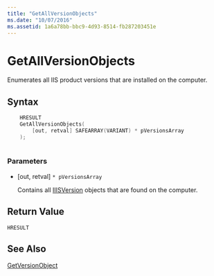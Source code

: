 ```yaml
---
title: "GetAllVersionObjects"
ms.date: "10/07/2016"
ms.assetid: 1a6a78bb-bbc9-4d93-8514-fb287203451e
---
```

# GetAllVersionObjects
Enumerates all IIS product versions that are installed on the computer.  
  
## Syntax  
  
```cpp  
    HRESULT  
    GetAllVersionObjects(  
        [out, retval] SAFEARRAY(VARIANT) * pVersionsArray  
    );  
  
```  
  
### Parameters  
  
-   [out, retval] `* pVersionsArray`  
  
     Contains all [IIISVersion](../../extensions/express-api-reference/iiisversion.md) objects that are found on the computer.  
  
## Return Value  
 `HRESULT`  
  
## See Also  
 [GetVersionObject](../../extensions/express-api-reference/getversionobject.md)